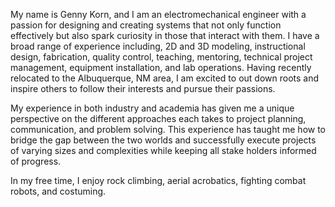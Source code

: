 My name is Genny Korn, and I am an electromechanical engineer with a passion for designing and creating systems that not only function effectively but also spark curiosity in those that interact with them. I have a broad range of experience including, 2D and 3D modeling, instructional design, fabrication, quality control, teaching, mentoring, technical project management, equipment installation, and lab operations. Having recently relocated to the Albuquerque, NM area, I am excited to out down roots and inspire others to follow their interests and pursue their passions.

My experience in both industry and academia has given me a unique perspective on the different approaches each takes to project planning, communication, and problem solving. This experience has taught me how to bridge the gap between the two worlds and successfully execute projects of varying sizes and complexities while keeping all stake holders informed of progress. 

In my free time, I enjoy rock climbing, aerial acrobatics, fighting combat robots, and costuming.
